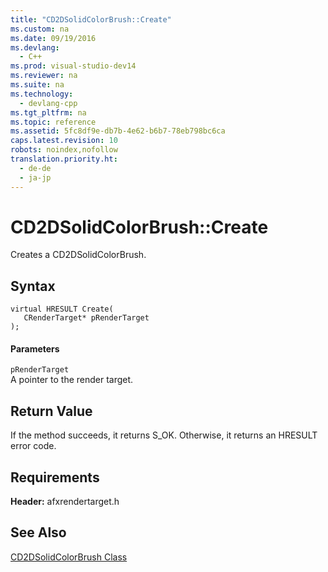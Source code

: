 ```yaml
---
title: "CD2DSolidColorBrush::Create"
ms.custom: na
ms.date: 09/19/2016
ms.devlang: 
  - C++
ms.prod: visual-studio-dev14
ms.reviewer: na
ms.suite: na
ms.technology: 
  - devlang-cpp
ms.tgt_pltfrm: na
ms.topic: reference
ms.assetid: 5fc8df9e-db7b-4e62-b6b7-78eb798bc6ca
caps.latest.revision: 10
robots: noindex,nofollow
translation.priority.ht: 
  - de-de
  - ja-jp
---
```

# CD2DSolidColorBrush::Create
Creates a CD2DSolidColorBrush.  
  
## Syntax  
  
```  
virtual HRESULT Create(  
   CRenderTarget* pRenderTarget  
);  
```  
  
#### Parameters  
 `pRenderTarget`  
 A pointer to the render target.  
  
## Return Value  
 If the method succeeds, it returns S_OK. Otherwise, it returns an HRESULT error code.  
  
## Requirements  
 **Header:** afxrendertarget.h  
  
## See Also  
 [CD2DSolidColorBrush Class](../vs140/CD2DSolidColorBrush-Class.md)
